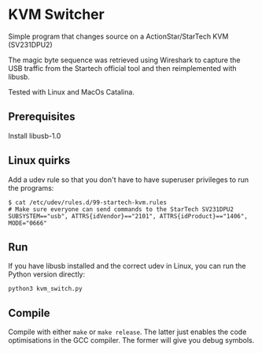 # KVM Switcher
Simple program that changes source on a ActionStar/StarTech KVM (SV231DPU2)

The magic byte sequence was retrieved using Wireshark to capture the USB traffic from the Startech official tool and then reimplemented with libusb.

Tested with Linux and MacOs Catalina.

## Prerequisites
Install libusb-1.0

## Linux quirks
Add a udev rule so that you don't have to have superuser privileges to run the programs:  
```shell
$ cat /etc/udev/rules.d/99-startech-kvm.rules 
# Make sure everyone can send commands to the StarTech SV231DPU2
SUBSYSTEM=="usb", ATTRS{idVendor}=="2101", ATTRS{idProduct}=="1406", MODE="0666"
```

## Run
If you have libusb installed and the correct udev in Linux, you can run the Python version directly:  
```shell
python3 kvm_switch.py
```

## Compile
Compile with either `make` or `make release`. The latter just enables the code
optimisations in the GCC compiler. The former will give you debug symbols.
